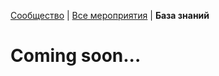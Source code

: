 [Сообщество](../README.RU.md) | [Все мероприятия](/Events.RU.md) | **База знаний**  

# Coming soon...